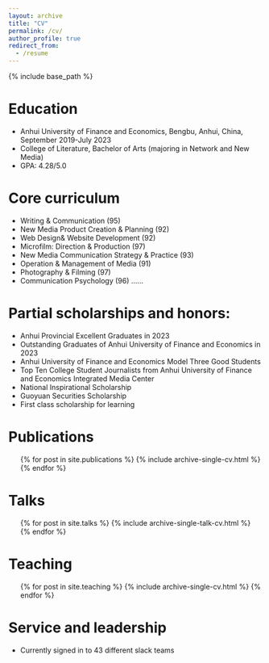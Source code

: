 ```yaml
---
layout: archive
title: "CV"
permalink: /cv/
author_profile: true
redirect_from:
  - /resume
---
```


{% include base_path %}

Education
======
* Anhui University of Finance and Economics, Bengbu, Anhui, China, September 2019-July 2023
* College of Literature, Bachelor of Arts (majoring in Network and New Media)
* GPA: 4.28/5.0

Core curriculum
======
* Writing & Communication (95)
* New Media Product Creation & Planning (92)
*  Web Design& Website Development (92)
*  Microfilm: Direction & Production (97)
*  New Media Communication Strategy & Practice (93)
*  Operation & Management of Media (91)
*  Photography & Filming (97)
*  Communication Psychology (96)
……
  
Partial scholarships and honors:
======
* Anhui Provincial Excellent Graduates in 2023
* Outstanding Graduates of Anhui University of Finance and Economics in 2023
* Anhui University of Finance and Economics Model Three Good Students
* Top Ten College Student Journalists from Anhui University of Finance and Economics Integrated Media Center
* National Inspirational Scholarship
* Guoyuan Securities Scholarship
* First class scholarship for learning

Publications
======
  <ul>{% for post in site.publications %}
    {% include archive-single-cv.html %}
  {% endfor %}</ul>
  
Talks
======
  <ul>{% for post in site.talks %}
    {% include archive-single-talk-cv.html %}
  {% endfor %}</ul>
  
Teaching
======
  <ul>{% for post in site.teaching %}
    {% include archive-single-cv.html %}
  {% endfor %}</ul>
  
Service and leadership
======
* Currently signed in to 43 different slack teams
